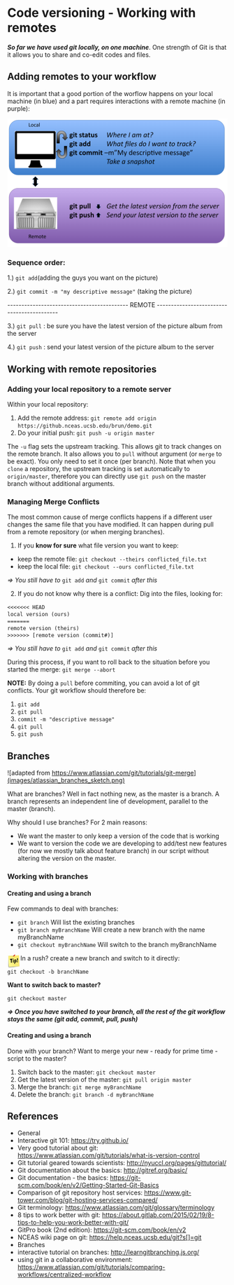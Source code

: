 Code versioning - Working with remotes
===============================

***So far we have used git locally, on one machine***. One strength of Git is that it allows you to share and co-edit codes and files.

## Adding remotes to your workflow

It is important that a good portion of the worflow happens on your local machine (in blue) and a part requires interactions with a remote machine (in purple):

![](images/git_workflow_detailed.png)

### Sequence order: 

1.) ```git add```(adding the guys you want on the picture)

2.) ```git commit -m "my descriptive message"``` (taking the picture)

-------------------------------------------  REMOTE  -------------------------------------------

3.) ```git pull``` : be sure you have the latest version of the picture album from the server

4.) ```git push``` : send your latest version of the picture album to the server


## Working with remote repositories

### Adding your local repository to a remote server

Within your local repository:

1. Add the remote address: ```git remote add origin https://github.nceas.ucsb.edu/brun/demo.git```
2. Do your initial push: ```git push -u origin master```

The `-u` flag sets the upstream tracking. This allows git to track changes on the remote branch. It also allows you to `pull` without argument (or `merge` to be exact). You only need to set it once (per branch). Note that when you `clone` a repository, the upstream tracking is set automatically to `origin/master`, therefore you can directly use `git push` on the master branch without additional arguments. 

### Managing Merge Conflicts

The most common cause of merge conflicts happens if a different user changes the same file that you have modified. It can happen during pull from a remote repository (or when merging branches).

1. If you **know for sure** what file version you want to keep:

 * keep the remote file: ```git checkout --theirs conflicted_file.txt```
 * keep the local file: ```git checkout --ours conflicted_file.txt```

*=> You still have to* ```git add``` *and* ```git commit``` *after this*

2. If you do not know why there is a conflict:
  Dig into the files, looking for:

```{bash}
<<<<<<< HEAD
local version (ours)
=======
remote version (theirs)
>>>>>>> [remote version (commit#)]
```

*=> You still have to* `git add` *and* `git commit` *after this*

During this process, if you want to roll back to the situation before you started the merge: `git merge --abort`

**NOTE:** By doing a `pull` before commiting, you can avoid a lot of git conflicts. Your git workflow should therefore be:

1. `git add`
2. `git pull`
3. `commit -m "descriptive message"`
4. `git pull`
5. `git push`


## Branches

![adapted from https://www.atlassian.com/git/tutorials/git-merge](images/atlassian_branches_sketch.png)

What are branches?  Well in fact nothing new, as the master is a branch. A branch represents an independent line of development, parallel to the master (branch). 

Why should I use branches? For 2 main reasons:

* We want the master to only keep a version of the code that is working
* We want to version the code we are developing to add/test new features (for now we mostly talk about feature branch) in our script without altering the version on the master.

### Working with branches

#### Creating and using a branch

Few commands to deal with branches:

* `git branch`	Will list the existing branches
* `git branch myBranchName` 	Will create a new branch with the
							name myBranchName
* `git checkout myBranchName` Will switch to the branch myBranchName

<img style="float: left;width: 30px;" src="images/tip.png"/> In a rush? create a new branch and switch to it directly:

```{bash}
git checkout -b branchName
```


**Want to switch back to master?**

```{bash}
git checkout master
```

***=> Once you have switched to your branch, all the rest of the git workflow stays the same (git add, commit, pull, push)***

#### Creating and using a branch

Done with your branch? Want to merge your new - ready for prime time - script to the master?

1. Switch back to the master: 	```git checkout master```
2. Get the latest version of the master: ```git pull origin master```
3. Merge the branch: 			```git merge myBranchName ```
4. Delete the branch:			```git branch -d myBranchName```


## References

- General
 - Interactive git 101: <https://try.github.io/>
 - Very good tutorial about git: <https://www.atlassian.com/git/tutorials/what-is-version-control>
 - Git tutorial geared towards scientists: <http://nyuccl.org/pages/gittutorial/>
 - Git documentation about the basics: <http://gitref.org/basic/>
 - Git documentation - the basics: <https://git-scm.com/book/en/v2/Getting-Started-Git-Basics>
 - Comparison of git repository host services: <https://www.git-tower.com/blog/git-hosting-services-compared/>
 - Git terminology: <https://www.atlassian.com/git/glossary/terminology>
 - 8 tips to work better with git: <https://about.gitlab.com/2015/02/19/8-tips-to-help-you-work-better-with-git/>
 - GitPro book (2nd edition): <https://git-scm.com/book/en/v2>
 - NCEAS wiki page on git: <https://help.nceas.ucsb.edu/git?s[]=git>
- Branches
 - 	interactive tutorial on branches: <http://learngitbranching.js.org/>
 -  using git in a collaborative environment: <https://www.atlassian.com/git/tutorials/comparing-workflows/centralized-workflow>
